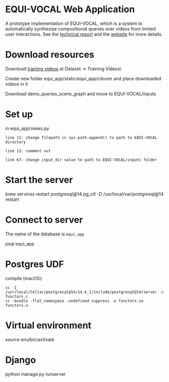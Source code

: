 # EQUI-VOCAL Web Application

A prototype implementation of EQUI-VOCAL, which is a system to automatically synthesize compositional queries over videos from limited user interactions. See the [technical report](https://arxiv.org/abs/2301.00929) and the [website](https://db.cs.washington.edu/projects/visualworld/) for more details.

# Download resources
Download [training videos](http://clevrer.csail.mit.edu/) at Dataset → Training Videos\

Create new folder equi_app/static/equi_app/clevrer and place downloaded videos in it

Download demo_queries_scene_graph and move to EQUI-VOCAL/inputs

# Set up
in equi_app/views.py

	line 11: change filepath in sys.path.append() to path to EQUI-VOCAL directory

	line 12: comment out
	
	line 67: change input_dir value to path to EQUI-VOCAL/inputs folder 


# Start the server
brew services restart postgresql@14
pg_ctl -D /usr/local/var/postgresql@14 restart

# Connect to server
The name of the database is `equi_app`

psql equi_app

# Postgres UDF
compile (macOS):
```
cc -I /usr/local/Cellar/postgresql@14/14.6_1/include/postgresql@14/server -c functors.c
cc -bundle -flat_namespace -undefined suppress -o functors.so functors.o
```

# Virtual environment
source env/bin/activate

# Django
python manage.py runserver
